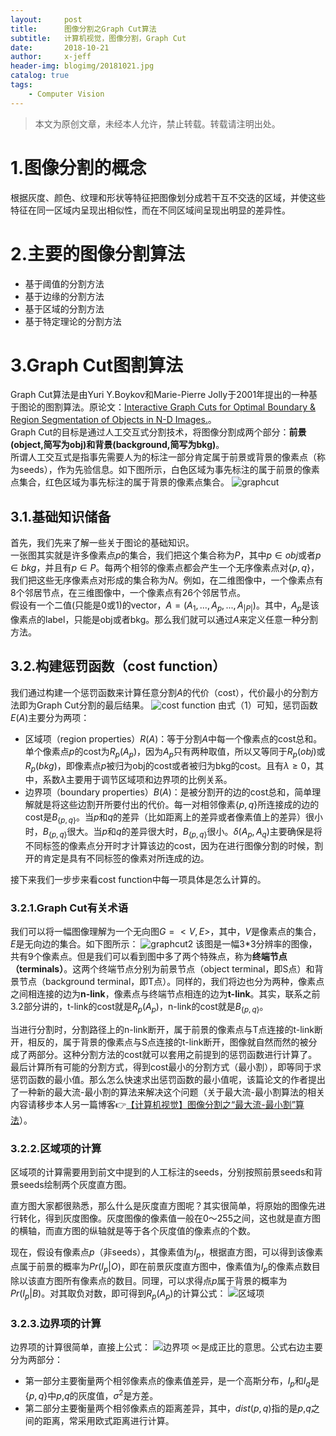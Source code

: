```yaml
---
layout:     post
title:      图像分割之Graph Cut算法
subtitle:   计算机视觉，图像分割，Graph Cut
date:       2018-10-21
author:     x-jeff
header-img: blogimg/20181021.jpg
catalog: true
tags:
    - Computer Vision
---  
```

>本文为原创文章，未经本人允许，禁止转载。转载请注明出处。

# 1.图像分割的概念
根据灰度、颜色、纹理和形状等特征把图像划分成若干互不交迭的区域，并使这些特征在同一区域内呈现出相似性，而在不同区域间呈现出明显的差异性。
# 2.主要的图像分割算法
* 基于阈值的分割方法
* 基于边缘的分割方法
* 基于区域的分割方法
* 基于特定理论的分割方法

# 3.Graph Cut图割算法
Graph Cut算法是由Yuri Y.Boykov和Marie-Pierre Jolly于2001年提出的一种基于图论的图割算法。原论文：[Interactive Graph Cuts for Optimal Boundary & Region Segmentation of Objects in N-D Images.](http://webserver2.tecgraf.puc-rio.br/~mgattass/ra/ref/SegmentationViaGraphCut/GraphCutsBoykovICCV2001.pdf)。  
Graph Cut的目标是通过人工交互式分割技术，将图像分割成两个部分：**前景(object,简写为obj)**和**背景(background,简写为bkg)**。  
所谓人工交互式是指事先需要人为的标注一部分肯定属于前景或背景的像素点（称为seeds），作为先验信息。如下图所示，白色区域为事先标注的属于前景的像素点集合，红色区域为事先标注的属于背景的像素点集合。
![graphcut](https://ws1.sinaimg.cn/large/006tNc79ly1g2qss5wvj1j30oi0hsad4.jpg)
## 3.1.基础知识储备
首先，我们先来了解一些关于图论的基础知识。  
一张图其实就是许多像素点*p*的集合，我们把这个集合称为*P*，其中$p \in obj$或者$p \in bkg$，并且有$p \in P$。每两个相邻的像素点都会产生一个无序像素点对$\lbrace p,q \rbrace$，我们把这些无序像素点对形成的集合称为*N*。例如，在二维图像中，一个像素点有8个邻居节点，在三维图像中，一个像素点有26个邻居节点。  
假设有一个二值(只能是0或1)的vector，$A=(A_1,...,A_p,...,A_{|P|})$。其中，$A_p$是该像素点的label，只能是obj或者bkg。那么我们就可以通过*A*来定义任意一种分割方法。
## 3.2.构建惩罚函数（cost function）
我们通过构建一个惩罚函数来计算任意分割*A*的代价（cost），代价最小的分割方法即为Graph Cut分割的最后结果。
![cost function](https://ws2.sinaimg.cn/large/006tNc79ly1g2qss6tba0j30pm0ec755.jpg)
由式（1）可知，惩罚函数$E(A)$主要分为两项：

* 区域项（region properties）$R(A)$：等于分割*A*中每一个像素点的cost总和。单个像素点*p*的cost为$R_p(A_p)$，因为$A_p$只有两种取值，所以又等同于$R_p(obj)$或$R_p(bkg)$，即像素点*p*被归为obj的cost或者被归为bkg的cost。且有$\lambda \ge 0$，其中，系数$\lambda$主要用于调节区域项和边界项的比例关系。
* 边界项（boundary properties）$B(A)$：是被分割开的边的cost总和，简单理解就是将这些边割开所要付出的代价。每一对相邻像素$\lbrace p,q \rbrace$所连接成的边的cost是$B_{\lbrace p,q \rbrace}$。当*p*和*q*的差异（比如距离上的差异或者像素值上的差异）很小时，$B_{\lbrace p,q \rbrace}$很大。当*p*和*q*的差异很大时，$B_{\lbrace p,q \rbrace}$很小。$\delta (A_p,A_q)$主要确保是将不同标签的像素点分开时才计算该边的cost，因为在进行图像分割的时候，割开的肯定是具有不同标签的像素对所连成的边。  
 
接下来我们一步步来看cost function中每一项具体是怎么计算的。

### 3.2.1.Graph Cut有关术语
我们可以将一幅图像理解为一个无向图$G=<V,E>$，其中，*V*是像素点的集合，*E*是无向边的集合。如下图所示：
![graphcut2](https://ws2.sinaimg.cn/large/006tNc79ly1g2qss7pi6wj30tg0deq57.jpg)
该图是一幅3\*3分辨率的图像，共有9个像素点。但是我们可以看到图中多了两个特殊点，称为**终端节点（terminals）**。这两个终端节点分别为前景节点（object terminal，即S点）和背景节点（background terminal，即T点）。同样的，我们将边也分为两种，像素点之间相连接的边为**n-link**，像素点与终端节点相连的边为**t-link**。其实，联系之前3.2部分讲的，t-link的cost就是$R_p(A_p)$，n-link的cost就是$B_{\lbrace p,q \rbrace}$。

当进行分割时，分割路径上的n-link断开，属于前景的像素点与T点连接的t-link断开，相反的，属于背景的像素点与S点连接的t-link断开，图像就自然而然的被分成了两部分。这种分割方法的cost就可以套用之前提到的惩罚函数进行计算了。最后计算所有可能的分割方式，得到cost最小的分割方式（最小割），即等同于求惩罚函数的最小值。那么怎么快速求出惩罚函数的最小值呢，该篇论文的作者提出了一种新的最大流-最小割的算法来解决这个问题（关于最大流-最小割算法的相关内容请移步本人另一篇博客👉[【计算机视觉】图像分割之“最大流-最小割”算法](http://shichaoxin.com/2018/10/26/计算机视觉-图像分割之-最大流-最小割-算法/)）。

### 3.2.2.区域项的计算
区域项的计算需要用到前文中提到的人工标注的seeds，分别按照前景seeds和背景seeds绘制两个灰度直方图。

直方图大家都很熟悉，那么什么是灰度直方图呢？其实很简单，将原始的图像先进行转化，得到灰度图像。灰度图像的像素值一般在0～255之间，这也就是直方图的横轴，而直方图的纵轴就是等于各个灰度值的像素点的个数。

现在，假设有像素点*p*（非seeds），其像素值为$I_p$，根据直方图，可以得到该像素点属于前景的概率为$Pr(I_p|O)$，即在前景灰度直方图中，像素值为$I_p$的像素点数目除以该直方图所有像素点的数目。同理，可以求得点*p*属于背景的概率为$Pr(I_p|B)$。对其取负对数，即可得到$R_p(A_p)$的计算公式：
![区域项](https://ws4.sinaimg.cn/large/006tNc79ly1g2qss8mbaxj30ds032mx9.jpg)

### 3.2.3.边界项的计算
边界项的计算很简单，直接上公式：
![边界项](https://ws4.sinaimg.cn/large/006tNc79ly1g2qssa0lkaj30jw03awek.jpg)
$\propto$是成正比的意思。公式右边主要分为两部分：

*  第一部分主要衡量两个相邻像素点的像素值差异，是一个高斯分布，$I_p$和$I_q$是$\lbrace p,q \rbrace$中*p*,*q*的灰度值，$\sigma^2$是方差。
*  第二部分主要衡量两个相邻像素点的距离差异，其中，$dist(p,q)$指的是*p*,*q*之间的距离，常采用欧式距离进行计算。